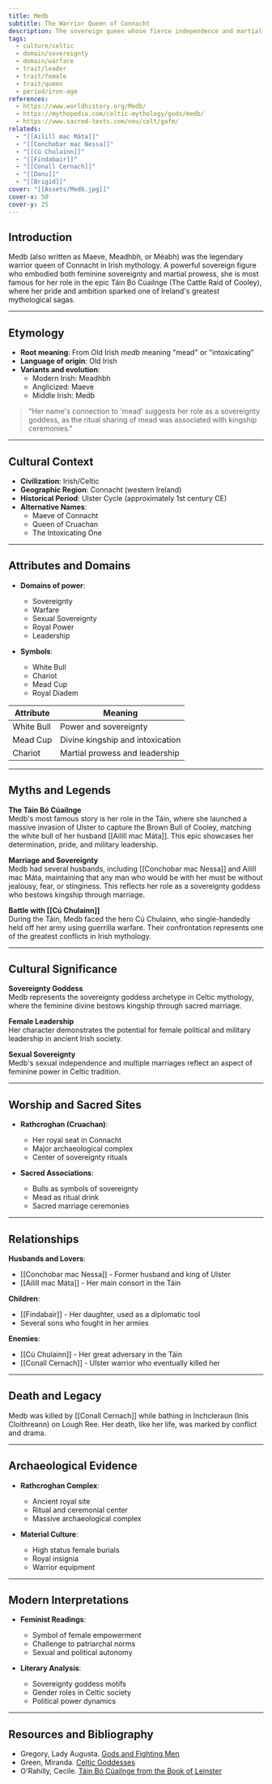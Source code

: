 ```yaml
---
title: Medb
subtitle: The Warrior Queen of Connacht
description: The sovereign queen whose fierce independence and martial prowess shaped the epic tales of ancient Ireland
tags:
  - culture/celtic
  - domain/sovereignty
  - domain/warfare
  - trait/leader
  - trait/female
  - trait/queen
  - period/iron-age
references:
  - https://www.worldhistory.org/Medb/
  - https://mythopedia.com/celtic-mythology/gods/medb/
  - https://www.sacred-texts.com/neu/celt/gafm/
relateds:
  - "[[Ailill mac Máta]]"
  - "[[Conchobar mac Nessa]]"
  - "[[Cú Chulainn]]"
  - "[[Findabair]]"
  - "[[Conall Cernach]]"
  - "[[Danu]]"
  - "[[Brigid]]"
cover: "[[Assets/Medb.jpg]]"
cover-x: 50
cover-y: 25
---
```

##  Introduction
Medb (also written as Maeve, Meadhbh, or Méabh) was the legendary warrior queen of Connacht in Irish mythology. A powerful sovereign figure who embodied both feminine sovereignty and martial prowess, she is most famous for her role in the epic Táin Bó Cúailnge (The Cattle Raid of Cooley), where her pride and ambition sparked one of Ireland's greatest mythological sagas.

---

## Etymology

- **Root meaning**: From Old Irish *medb* meaning "mead" or "intoxicating"
- **Language of origin**: Old Irish
- **Variants and evolution**: 
  - Modern Irish: Meadhbh
  - Anglicized: Maeve
  - Middle Irish: Meḋḃ

> "Her name's connection to 'mead' suggests her role as a sovereignty goddess, as the ritual sharing of mead was associated with kingship ceremonies."

---

##  Cultural Context

- **Civilization**: Irish/Celtic
- **Geographic Region**: Connacht (western Ireland)
- **Historical Period**: Ulster Cycle (approximately 1st century CE)
- **Alternative Names**:
  - Maeve of Connacht
  - Queen of Cruachan
  - The Intoxicating One

---

## Attributes and Domains

- **Domains of power**: 
  - Sovereignty
  - Warfare
  - Sexual Sovereignty
  - Royal Power
  - Leadership

- **Symbols**: 
  - White Bull
  - Chariot
  - Mead Cup
  - Royal Diadem

| Attribute | Meaning |
|-----------|----------|
| White Bull | Power and sovereignty |
| Mead Cup | Divine kingship and intoxication |
| Chariot | Martial prowess and leadership |

---

## Myths and Legends

**The Táin Bó Cúailnge**  
Medb's most famous story is her role in the Táin, where she launched a massive invasion of Ulster to capture the Brown Bull of Cooley, matching the white bull of her husband [[Ailill mac Máta]]. This epic showcases her determination, pride, and military leadership.

**Marriage and Sovereignty**  
Medb had several husbands, including [[Conchobar mac Nessa]] and Ailill mac Máta, maintaining that any man who would be with her must be without jealousy, fear, or stinginess. This reflects her role as a sovereignty goddess who bestows kingship through marriage.

**Battle with [[Cú Chulainn]]**  
During the Táin, Medb faced the hero Cú Chulainn, who single-handedly held off her army using guerrilla warfare. Their confrontation represents one of the greatest conflicts in Irish mythology.

---

## Cultural Significance

**Sovereignty Goddess**  
Medb represents the sovereignty goddess archetype in Celtic mythology, where the feminine divine bestows kingship through sacred marriage.

**Female Leadership**  
Her character demonstrates the potential for female political and military leadership in ancient Irish society.

**Sexual Sovereignty**  
Medb's sexual independence and multiple marriages reflect an aspect of feminine power in Celtic tradition.

---

## Worship and Sacred Sites

- **Rathcroghan (Cruachan)**:
  - Her royal seat in Connacht
  - Major archaeological complex
  - Center of sovereignty rituals

- **Sacred Associations**:
  - Bulls as symbols of sovereignty
  - Mead as ritual drink
  - Sacred marriage ceremonies

---

## Relationships

**Husbands and Lovers**:
- [[Conchobar mac Nessa]] - Former husband and king of Ulster
- [[Ailill mac Máta]] - Her main consort in the Táin

**Children**:
- [[Findabair]] - Her daughter, used as a diplomatic tool
- Several sons who fought in her armies

**Enemies**:
- [[Cú Chulainn]] - Her great adversary in the Táin
- [[Conall Cernach]] - Ulster warrior who eventually killed her

---

## Death and Legacy

Medb was killed by [[Conall Cernach]] while bathing in Inchcleraun (Inis Cloithreann) on Lough Ree. Her death, like her life, was marked by conflict and drama.

---

## Archaeological Evidence

- **Rathcroghan Complex**:
  - Ancient royal site
  - Ritual and ceremonial center
  - Massive archaeological complex

- **Material Culture**:
  - High status female burials
  - Royal insignia
  - Warrior equipment

---

## Modern Interpretations

- **Feminist Readings**:
  - Symbol of female empowerment
  - Challenge to patriarchal norms
  - Sexual and political autonomy

- **Literary Analysis**:
  - Sovereignty goddess motifs
  - Gender roles in Celtic society
  - Political power dynamics

---

## Resources and Bibliography

- Gregory, Lady Augusta. [Gods and Fighting Men](https://www.sacred-texts.com/neu/celt/gafm/)
- Green, Miranda. [Celtic Goddesses](https://www.worldhistory.org/Medb/)
- O'Rahilly, Cecile. [Táin Bó Cúailnge from the Book of Leinster](https://celt.ucc.ie/)